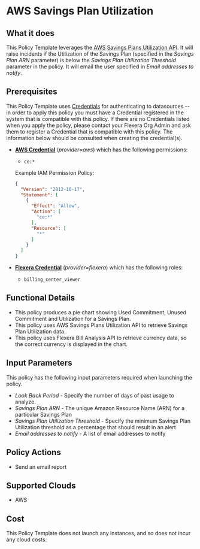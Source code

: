 # AWS Savings Plan Utilization

## What it does

This Policy Template leverages the [AWS Savings Plans Utilization API](https://docs.aws.amazon.com/aws-cost-management/latest/APIReference/API_GetSavingsPlansUtilization.html). It will raise incidents if the Utilization of the Savings Plan (specified in the *Savings Plan ARN* parameter) is below the *Savings Plan Utilization Threshold* parameter in the policy. It will email the user specified in *Email addresses to notify*.

## Prerequisites

This Policy Template uses [Credentials](https://docs.flexera.com/flexera/EN/Automation/ManagingCredentialsExternal.htm) for authenticating to datasources -- in order to apply this policy you must have a Credential registered in the system that is compatible with this policy. If there are no Credentials listed when you apply the policy, please contact your Flexera Org Admin and ask them to register a Credential that is compatible with this policy. The information below should be consulted when creating the credential(s).

- [**AWS Credential**](https://docs.flexera.com/flexera/EN/Automation/ProviderCredentials.htm#automationadmin_1982464505_1121575) (*provider=aws*) which has the following permissions:
  - `ce:*`

  Example IAM Permission Policy:

  ```json
  {
    "Version": "2012-10-17",
    "Statement": [
      {
        "Effect": "Allow",
        "Action": [
          "ce:*"
        ],
        "Resource": [
          "*"
        ]
      }
    ]
  }
  ```

- [**Flexera Credential**](https://docs.flexera.com/flexera/EN/Automation/ProviderCredentials.htm) (*provider=flexera*) which has the following roles:
  - `billing_center_viewer`


## Functional Details

- This policy produces a pie chart showing Used Commitment, Unused Commitment and Utilization for a Savings Plan.
- This policy uses AWS Savings Plans Utilization API to retrieve Savings Plan Utilization data.
- This policy uses Flexera Bill Analysis API to retrieve currency data, so the correct currency is displayed in the chart.

## Input Parameters

This policy has the following input parameters required when launching the policy.

- *Look Back Period* - Specify the number of days of past usage to analyze.
- *Savings Plan ARN* - The unique Amazon Resource Name (ARN) for a particular Savings Plan
- *Savings Plan Utilization Threshold* - Specify the minimum Savings Plan Utilization threshold as a percentage that should result in an alert
- *Email addresses to notify* - A list of email addresses to notify

## Policy Actions

- Send an email report

## Supported Clouds

- AWS

## Cost

This Policy Template does not launch any instances, and so does not incur any cloud costs.

